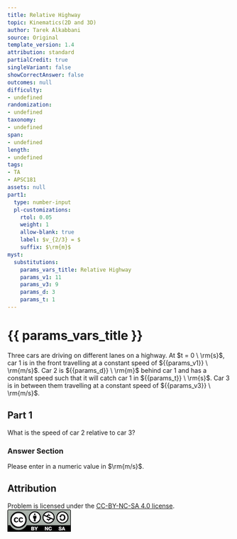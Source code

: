```yaml
---
title: Relative Highway
topic: Kinematics(2D and 3D)
author: Tarek Alkabbani
source: Original
template_version: 1.4
attribution: standard
partialCredit: true
singleVariant: false
showCorrectAnswer: false
outcomes: null
difficulty:
- undefined
randomization:
- undefined
taxonomy:
- undefined
span:
- undefined
length:
- undefined
tags:
- TA
- APSC181
assets: null
part1:
  type: number-input
  pl-customizations:
    rtol: 0.05
    weight: 1
    allow-blank: true
    label: $v_{2/3} = $
    suffix: $\rm{m}$
myst:
  substitutions:
    params_vars_title: Relative Highway
    params_v1: 11
    params_v3: 9
    params_d: 3
    params_t: 1
---
```

# {{ params_vars_title }}
Three cars are driving on different lanes on a highway.
At $t = 0 \ \rm{s}$, car 1 is in the front travelling at a constant speed of ${{params_v1}} \ \rm{m/s}$.
Car 2 is ${{params_d}} \ \rm{m}$ behind car 1 and has a constant speed such that it will catch car 1 in ${{params_t}} \ \rm{s}$.
Car 3 is in between them travelling at a constant speed of ${{params_v3}}  \ \rm{m/s}$.

## Part 1

What is the speed of car 2 relative to car 3?

### Answer Section

Please enter in a numeric value in $\rm{m/s}$.

## Attribution

Problem is licensed under the [CC-BY-NC-SA 4.0 license](https://creativecommons.org/licenses/by-nc-sa/4.0/).<br> ![The Creative Commons 4.0 license requiring attribution-BY, non-commercial-NC, and share-alike-SA license.](https://raw.githubusercontent.com/firasm/bits/master/by-nc-sa.png)